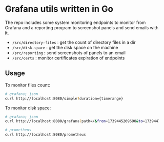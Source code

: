 # Grafana utils written in Go

The repo includes some system monitoring endpoints to monitor from Grafana and a reporting program to screenshot panels and send emails with it.

- `/src/directory-files` : get the count of directory files in a dir
- `/src/disk-space` : get the disk space on the machine
- `/src/reporting` : send screenshots of panels to an email
- `/src/certs` : monitor certificates expiration of endpoints

## Usage

To monitor files count:

```bash
# grafana; json
curl http://localhost:8080/simple?duration={timerange}
```

To monitor disk space:

```bash
# grafana; json
curl http://localhost:8080/grafana?path=/&from=1739445269690&to=1739447069690

# prometheus
curl http://localhost:8080/prometheus
```